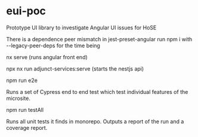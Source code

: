 # eui-poc
Prototype UI library to investigate Angular UI issues for HoSE 

There is a dependence peer mismatch in jest-preset-angular 
run npm i with --legacy-peer-deps for the time being


nx serve  (runs  angular front end) 

npx nx run adjunct-services:serve (starts the nestjs api) 

npm run e2e

Runs a set of Cypress end to end test which test individual features of the microsite.

npm run testAll

Runs all unit tests it finds in monorepo.
Outputs a report of the run and a coverage report.


